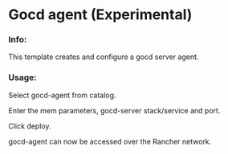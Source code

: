 # Gocd agent (Experimental)

### Info:

 This template creates and configure a gocd server agent.
 
 
### Usage:

 Select gocd-agent from catalog. 
 
 Enter the mem parameters, gocd-server stack/service and port.
 
 Click deploy.
 
 gocd-agent can now be accessed over the Rancher network. 
 
